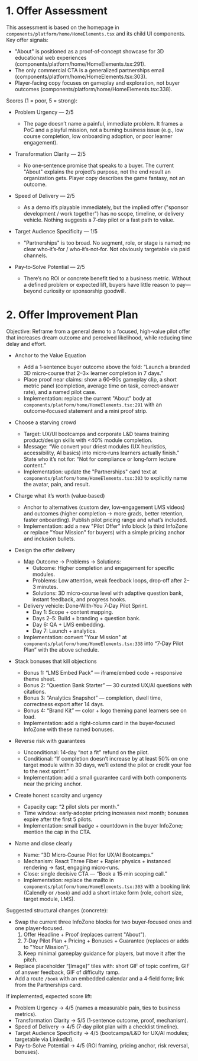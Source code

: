 # 1. Offer Assessment

This assessment is based on the homepage in `components/platform/home/HomeElements.tsx` and its child UI components. Key offer signals:

- "About" is positioned as a proof‑of‑concept showcase for 3D educational web experiences (components/platform/home/HomeElements.tsx:291).
- The only commercial CTA is a generalized partnerships email (components/platform/home/HomeElements.tsx:303).
- Player‑facing copy focuses on gameplay and exploration, not buyer outcomes (components/platform/home/HomeElements.tsx:338).

Scores (1 = poor, 5 = strong):

- Problem Urgency — 2/5
  - The page doesn’t name a painful, immediate problem. It frames a PoC and a playful mission, not a burning business issue (e.g., low course completion, low onboarding adoption, or poor learner engagement).

- Transformation Clarity — 2/5
  - No one‑sentence promise that speaks to a buyer. The current "About" explains the project’s purpose, not the end result an organization gets. Player copy describes the game fantasy, not an outcome.

- Speed of Delivery — 2/5
  - As a demo it’s playable immediately, but the implied offer ("sponsor development / work together") has no scope, timeline, or delivery vehicle. Nothing suggests a 7‑day pilot or a fast path to value.

- Target Audience Specificity — 1/5
  - "Partnerships" is too broad. No segment, role, or stage is named; no clear who‑it’s‑for / who‑it’s‑not‑for. Not obviously targetable via paid channels.

- Pay‑to‑Solve Potential — 2/5
  - There’s no ROI or concrete benefit tied to a business metric. Without a defined problem or expected lift, buyers have little reason to pay—beyond curiosity or sponsorship goodwill.

# 2. Offer Improvement Plan

Objective: Reframe from a general demo to a focused, high‑value pilot offer that increases dream outcome and perceived likelihood, while reducing time delay and effort.

- Anchor to the Value Equation
  - Add a 1‑sentence buyer outcome above the fold: “Launch a branded 3D micro‑course that 2–3× learner completion in 7 days.”
  - Place proof near claims: show a 60–90s gameplay clip, a short metric panel (completion, average time on task, correct‑answer rate), and a named pilot case.
  - Implementation: replace the current "About" body at `components/platform/home/HomeElements.tsx:291` with an outcome‑focused statement and a mini proof strip.

- Choose a starving crowd
  - Target: UX/UI bootcamps and corporate L&D teams training product/design skills with <40% module completion.
  - Message: “We convert your driest modules (UX heuristics, accessibility, AI basics) into micro‑runs learners actually finish.” State who it’s not for: “Not for compliance or long‑form lecture content.”
  - Implementation: update the "Partnerships" card text at `components/platform/home/HomeElements.tsx:303` to explicitly name the avatar, pain, and result.

- Charge what it’s worth (value‑based)
  - Anchor to alternatives (custom dev, low‑engagement LMS videos) and outcomes (higher completion → more grads, better retention, faster onboarding). Publish pilot pricing range and what’s included.
  - Implementation: add a new "Pilot Offer" info block (a third InfoZone or replace "Your Mission" for buyers) with a simple pricing anchor and inclusion bullets.

- Design the offer delivery
  - Map Outcome → Problems → Solutions:
    - Outcome: Higher completion and engagement for specific modules.
    - Problems: Low attention, weak feedback loops, drop‑off after 2–3 minutes.
    - Solutions: 3D micro‑course level with adaptive question bank, instant feedback, and progress hooks.
  - Delivery vehicle: Done‑With‑You 7‑Day Pilot Sprint.
    - Day 1: Scope + content mapping.
    - Days 2–5: Build + branding + question bank.
    - Day 6: QA + LMS embedding.
    - Day 7: Launch + analytics.
  - Implementation: convert "Your Mission" at `components/platform/home/HomeElements.tsx:338` into “7‑Day Pilot Plan” with the above schedule.

- Stack bonuses that kill objections
  - Bonus 1: “LMS Embed Pack” — iframe/embed code + responsive theme sheet.
  - Bonus 2: “Question Bank Starter” — 30 curated UX/AI questions with citations.
  - Bonus 3: “Analytics Snapshot” — completion, dwell time, correctness export after 14 days.
  - Bonus 4: “Brand Kit” — color + logo theming panel learners see on load.
  - Implementation: add a right‑column card in the buyer‑focused InfoZone with these named bonuses.

- Reverse risk with guarantees
  - Unconditional: 14‑day “not a fit” refund on the pilot.
  - Conditional: “If completion doesn’t increase by at least 50% on one target module within 30 days, we’ll extend the pilot or credit your fee to the next sprint.”
  - Implementation: add a small guarantee card with both components near the pricing anchor.

- Create honest scarcity and urgency
  - Capacity cap: “2 pilot slots per month.”
  - Time window: early‑adopter pricing increases next month; bonuses expire after the first 5 pilots.
  - Implementation: small badge + countdown in the buyer InfoZone; mention the cap in the CTA.

- Name and close clearly
  - Name: “3D Micro‑Course Pilot for UX/AI Bootcamps.”
  - Mechanism: React Three Fiber + Rapier physics + instanced rendering → fast, engaging micro‑runs.
  - Close: single decisive CTA — “Book a 15‑min scoping call.”
  - Implementation: replace the mailto in `components/platform/home/HomeElements.tsx:303` with a booking link (Calendly or `/book`) and add a short intake form (role, cohort size, target module, LMS).

Suggested structural changes (concrete):

- Swap the current three InfoZone blocks for two buyer‑focused ones and one player‑focused.
  1. Offer Headline + Proof (replaces current "About").
  2. 7‑Day Pilot Plan + Pricing + Bonuses + Guarantee (replaces or adds to "Your Mission").
  3. Keep minimal gameplay guidance for players, but move it after the pitch.
- Replace placeholder “[Image]” tiles with: short GIF of topic confirm, GIF of answer feedback, GIF of difficulty ramp.
- Add a route `/book` with an embedded calendar and a 4‑field form; link from the Partnerships card.

If implemented, expected score lift:

- Problem Urgency → 4/5 (names a measurable pain, ties to business metrics).
- Transformation Clarity → 5/5 (1‑sentence outcome, proof, mechanism).
- Speed of Delivery → 4/5 (7‑day pilot plan with a checklist timeline).
- Target Audience Specificity → 4/5 (bootcamps/L&D for UX/AI modules; targetable via LinkedIn).
- Pay‑to‑Solve Potential → 4/5 (ROI framing, pricing anchor, risk reversal, bonuses).
